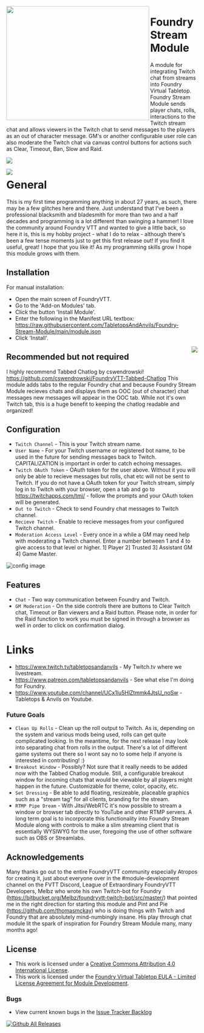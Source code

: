 
<img align="left" width="376" height="300" src="https://github.com/TabletopsAndAnvils/Foundry-Stream-Module/blob/main/img/fsm-cover-mid.png"><p>
# Foundry Stream Module # 
A module for integrating Twitch chat from streams into Foundry Virtual Tabletop. Foundry Stream Module sends player chats, rolls, interactions to the Twitch
stream chat and allows viewers in the Twitch chat to send messages to the players as an out of character message. GM's or another configurable user role can
also moderate the Twitch chat via canvas control buttons for actions such as Clear, Timeout, Ban, Slow and Raid.</p>
<img align="center" src="https://github.com/TabletopsAndAnvils/Foundry-Stream-Module/blob/main/img/Screen%20Shot%202021-01-18%20at%2021.32.30.png"><p>
<img align="left" src="https://github.com/TabletopsAndAnvils/Foundry-Stream-Module/blob/main/img/Screen%20Shot%202021-01-18%20at%2021.27.40.png"><p>
# General #
This is my first time programming anything in about 27 years, as such, there may be a few glitches here and there. Just understand that I've been a professional blacksmith and bladesmith for more than two and a half decades and programming is a lot different than swinging a hammer! I love the community around Foundry VTT and wanted to give a little back, so here it is, this is my hobby project - what I do to relax - although there's been a few tense moments just to get this first release out! If you find it useful, great! I hope that you like it! As my programming skills grow I hope this module grows with them. 

## Installation ##
For manual installation:
* Open the main screen of FoundryVTT.
* Go to the 'Add-on Modules' tab.
* Click the button 'Install Module'.
* Enter the following in the Manifest URL textbox: https://raw.githubusercontent.com/TabletopsAndAnvils/Foundry-Stream-Module/main/module.json
* Click 'Install'.</p>

<img align="right" src="https://github.com/TabletopsAndAnvils/Foundry-Stream-Module/blob/main/img/Screen%20Shot%202021-01-19%20at%2022.22.52.png"><p>
## Recommended but not required ##
I highly recommend Tabbed Chatlog by cswendrowski! https://github.com/cswendrowski/FoundryVTT-Tabbed-Chatlog
This module adds tabs to the regular Foundry chat and because Foundry Stream Module recieves chats and displays them as OOC (out of character) chat messages
new messages will appear in the OOC tab. While not it's own Twitch tab, this is a huge benefit to keeping the chatlog readable and organized! </p>

## Configuration ##
- `Twitch Channel` - This is your Twitch stream name.
- `User Name` - For your Twitch username or registered bot name, to be used in the future for sending messages back to Twitch. CAPITALIZATION is important in order to catch echoing messages.
- `Twitch OAuth Token` - OAuth token for the user above. Without it you will only be able to recieve messages but rolls, chat etc will not be sent to Twitch. If you do not have a OAuth token for your Twitch stream, simply log in to Twitch with your browser, open a tab and go to https://twitchapps.com/tmi/ - follow the prompts and your OAuth token will be generated.
- `Out to Twitch` - Check to send Foundry chat messages to Twitch channel.
- `Recieve Twitch` - Enable to recieve messages from your configured Twitch channel.
- `Moderation Access Level` - Every once in a while a GM may need help with moderating a Twitch channel. Enter a number between 1 and 4 to give access to that level or higher. 1] Player 2] Trusted 3] Assistant GM 4] Game Master.

![config image](https://github.com/TabletopsAndAnvils/Foundry-Stream-Module/blob/main/img/Screen%20Shot%202021-01-19%20at%2022.03.50.png)

## Features ##
- `Chat` - Two way communication between Foundry and Twitch. 
- `GM Moderation` - On the side controls there are buttons to Clear Twitch chat, Timeout or Ban viewers and a Raid button. Please note, in order for the Raid function to work you must be signed in through a browser as well in order to click on confirmation dialog.

# Links #
* https://www.twitch.tv/tabletopsandanvils - My Twitch.tv where we livestream.
* https://www.patreon.com/tabletopsandanvils - See what else I'm doing for Foundry.
* https://www.youtube.com/channel/UCx1lu5HlZtmmk4JtsU_noSw - Tabletops & Anvils on Youtube.

### Future Goals
- `Clean Up Rolls` - Clean up the roll output to Twitch. As is, depending on the system and various mods being used, rolls can get quite complicated looking. In the meantime, for the next release I may look into separating chat from rolls in the output. There's a lot of different game systems out there so I wont say no to some help if anyone is interested in contributing! :)
- `Breakout Window` - Possibly? Not sure that it really needs to be added now with the Tabbed Chatlog module. Still, a configurable breakout window for incoming chats that would be viewable by all players might happen in the future. Customizable for theme, color, opacity, etc.
- `Set Dressing` - Be able to add floating, resizeable, placeable graphics such as a "stream tag" for all clients, branding for the stream.
- `RTMP Pipe Dream` - With Jitsi/WebRTC it's now possible to stream a window or browser tab directly to YouTube and other RTMP servers. A long term goal is to incorporate this functionality into Foundry Stream Module along with controls to make a slim streaming client that is essentially WYSIWYG for the user, foregoing the use of other software such as OBS or Streamlabs.

## Acknowledgements ##
Many thanks go out to the entire FoundryVTT community especially Atropos for creating it, just about everyone over in the #module-development channel on the FVTT Discord, League of Extraordinary FoundryVTT Developers, Melbz who wrote his own Twitch-bot for Foundry (https://bitbucket.org/Melbz/foundryvtt-twitch-bot/src/master/) that pointed me in the right direction for starting this module and Pint and Pie (https://github.com/thomasmckay) who is doing things with Twitch and Foundry that are absolutely mind-numbingly insane. His play through chat module lit the spark of inspiration for Foundry Stream Module many, many months ago! 

## License
- This work is licensed under a [Creative Commons Attribution 4.0 International License](https://creativecommons.org/licenses/by/4.0/legalcode).
- This work is licensed under the [Foundry Virtual Tabletop EULA - Limited License Agreement for Module Development](https://foundryvtt.com/article/license/).

### Bugs
- View current known bugs in the [Issue Tracker Backlog](https://github.com/TabletopsAndAnvils/FVTT-TwitchRelay/issues)

[![Github All Releases](https://img.shields.io/github/downloads/TabletopsAndAnvils/Foundry-Stream-Module/total.svg)]()
